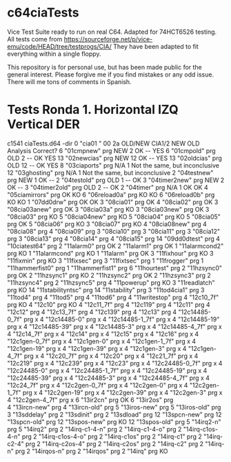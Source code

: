 # c64ciaTests
Vice Test Suite ready to run on real C64. Adapted for 74HCT6526 testing.
All tests come from https://sourceforge.net/p/vice-emu/code/HEAD/tree/testprogs/CIA/
They have been adapted to fit everything within a single floppy.

This repository is for personal use, but has been made public for the general interest. Please forgive me if you find mistakes or any odd issue. There will me tons of comments in Spanish.

# Tests Ronda 1. Horizontal IZQ Vertical DER
c1541 ciaTests.d64 -dir	
0 "cia01           " 00 2a            OLD/NEW   CIA1/2  NEW    OLD      Analysis Correct?
6     "01cmpnew"          prg         NEW       2       OK      --          YES
6     "01cmpold"          prg         OLD       2       --      OK          YES
13    "02newcias"         prg         NEW       12      OK      --          YES
13    "02oldcias"         prg         OLD       12      --      OK          YES
8     "03ciaports"        prg         N/A       1       Not the same, but inconclusive
12    "03ghosting"        prg         N/A       1       Not the same, but inconclusive
2     "04testnew"         prg         NEW       1       OK      --
2     "04testold"         prg         OLD       1       --      OK
3     "04timer2new"       prg         NEW       2       OK      --
3     "04timer2old"       prg         OLD       2       --      OK
2     "04timer"           prg         N/A       1       OK      OK
4     "05ciamirrors"      prg                           OK      KO
6     "06reload0a"        prg                           KO      KO
6     "06reload0b"        prg                           KO      KO
1     "07dd0drw"          prg                           OK      OK
3     "08cia01"           prg                           OK
4     "08cia02"           prg                           OK
3     "08cia03anew"       prg                           OK
3     "08cia03a"          prg                           KO
3     "08cia03new"        prg                           OK
3     "08cia03"           prg                           KO
5     "08cia04new"        prg                           KO
5     "08cia04"           prg                           KO
5     "08cia05"           prg                           OK
5     "08cia06"           prg                           KO
3     "08cia07"           prg                           KO
4     "08cia08new"        prg 
4     "08cia08"           prg 
4     "08cia09"           prg 
3     "08cia10"           prg 
3     "08cia11"           prg 
3     "08cia12"           prg 
3     "08cia13"           prg 
4     "08cia14"           prg 
4     "08cia15"           prg 
14    "09dd0dtest"        prg 
4     "10ciatest64"       prg 
2     "11alarm0"          prg                           OK
2     "11alarm1"          prg                           OK
1     "11alarmcond2"      prg                           KO
1     "11alarmcond"       prg                           KO
1     "11alarm"           prg                           OK
3     "11fixhour"         prg                           KO
3     "11fixmin"          prg                           KO
3     "11fixsec"          prg 
3     "11fixtsec"         prg 
1     "11frogger"         prg 
1     "11hammerfist0"     prg 
1     "11hammerfist1"     prg 
6     "11hourtest"        prg 
2     "11hzsync0"         prg                           OK
2     "11hzsync1"         prg                           KO
2     "11hzsync2"         prg                           OK
2     "11hzsync3"         prg 
2     "11hzsync4"         prg 
2     "11hzsync5"         prg 
4     "11powerup"         prg                           KO
3     "11readlatch"       prg                           KO
14    "11stabilityntsc"   prg 
14    "11stability"       prg 
3     "11tod4cia1"        prg 
3     "11tod4"            prg 
4     "11tod5"            prg 
4     "11tod6"            prg 
4     "11writestop"       prg 
4     "12c10_7f"          prg                           KO
4     "12c10"             prg                           KO
4     "12c11_7f"          prg 
4     "12c119"            prg 
4     "12c11"             prg 
4     "12c12"             prg 
4     "12c13_7f"          prg 
4     "12c139"            prg 
4     "12c13"             prg 
4     "12c14485-0_7f"     prg                           x 
4     "12c14485-0"        prg                           x 
4     "12c14485-1_7f"     prg                           x 
4     "12c14485-19"       prg                           x 
4     "12c14485-39"       prg                           x 
4     "12c14485-3"        prg                           x 
4     "12c14485-4_7f"     prg                           x 
4     "12c14_7f"          prg                           x 
4     "12c14"             prg                           x 
4     "12c15"             prg                           x 
4     "12c16"             prg                           x 
4     "12c1gen-0_7f"      prg                           x 
4     "12c1gen-0"         prg                           x 
4     "12c1gen-1_7f"      prg                           x 
4     "12c1gen-19"        prg                           x 
4     "12c1gen-39"        prg                           x 
4     "12c1gen-3"         prg                           x 
4     "12c1gen-4_7f"      prg                           x 
4     "12c20_7f"          prg                           x 
4     "12c20"             prg                           x 
4     "12c21_7f"          prg                           x 
4     "12c219"            prg                           x 
4     "12c239"            prg                           x 
4     "12c23"             prg                           x 
4     "12c24485-0_7f"     prg                           x 
4     "12c24485-0"        prg                           x 
4     "12c24485-1_7f"     prg                           x 
4     "12c24485-19"       prg                           x 
4     "12c24485-39"       prg                           x 
4     "12c24485-3"        prg                           x 
4     "12c24485-4_7f"     prg                           x 
4     "12c24_7f"          prg                           x 
4     "12c2gen-0_7f"      prg                            x
4     "12c2gen-0"         prg                            x
4     "12c2gen-1_7f"      prg                            x
4     "12c2gen-19"        prg                            x
4     "12c2gen-39"        prg                            x
4     "12c2gen-3"         prg                            x
4     "12c2gen-4_7f"      prg                           x 
6     "13ir2cn"           prg                           OK
6     "13ir2os"           prg                           
4     "13ircn-new"        prg 
4     "13ircn-old"        prg 
5     "13iros-new"        prg 
5     "13iros-old"        prg 
3     "13sddelay"         prg 
2     "13sdinit"          prg 
2     "13sdload"          prg 
12    "13spcn-new"        prg 
12    "13spcn-old"        prg 
12    "13spos-new"        prg                           KO
12    "13spos-old"        prg 
5     "14irq2-n"          prg 
5     "14irq2"            prg 
2     "14irq-c1-4-n"      prg 
2     "14irq-c1-4-o"      prg 
2     "14irq-c1os-4-n"    prg 
2     "14irq-c1os-4-o"    prg 
2     "14irq-c1os"        prg 
2     "14irq-c1"          prg 
2     "14irq-c2-4"        prg 
2     "14irq-c2os-4"      prg 
2     "14irq-c2os"        prg 
2     "14irq-c2"          prg 
2     "14irq-n"           prg 
2     "14irqos-n"         prg 
2     "14irqos"           prg 
2     "14irq"             prg                           KO




